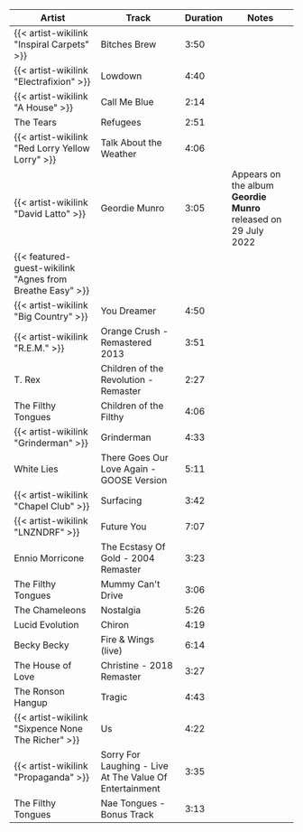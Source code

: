 | Artist                                                    | Track                                                   | Duration | Notes                                                           |
|-----------------------------------------------------------|---------------------------------------------------------|----------|-----------------------------------------------------------------|
| {{< artist-wikilink "Inspiral Carpets" >}}                | Bitches Brew                                            | 3:50     |                                                                 |
| {{< artist-wikilink "Electrafixion" >}}                   | Lowdown                                                 | 4:40     |                                                                 |
| {{< artist-wikilink "A House" >}}                         | Call Me Blue                                            | 2:14     |                                                                 |
| The Tears                                                 | Refugees                                                | 2:51     |                                                                 |
| {{< artist-wikilink "Red Lorry Yellow Lorry" >}}          | Talk About the Weather                                  | 4:06     |                                                                 |
| {{< artist-wikilink "David Latto" >}}                     | Geordie Munro                                           | 3:05     | Appears on the album **Geordie Munro** released on 29 July 2022 |
| {{< featured-guest-wikilink "Agnes from Breathe Easy" >}} |                                                         |          |                                                                 |
| {{< artist-wikilink "Big Country" >}}                     | You Dreamer                                             | 4:50     |                                                                 |
| {{< artist-wikilink "R.E.M." >}}                          | Orange Crush - Remastered 2013                          | 3:51     |                                                                 |
| T. Rex                                                    | Children of the Revolution - Remaster                   | 2:27     |                                                                 |
| The Filthy Tongues                                        | Children of the Filthy                                  | 4:06     |                                                                 |
| {{< artist-wikilink "Grinderman" >}}                      | Grinderman                                              | 4:33     |                                                                 |
| White Lies                                                | There Goes Our Love Again - GOOSE Version               | 5:11     |                                                                 |
| {{< artist-wikilink "Chapel Club" >}}                     | Surfacing                                               | 3:42     |                                                                 |
| {{< artist-wikilink "LNZNDRF" >}}                         | Future You                                              | 7:07     |                                                                 |
| Ennio Morricone                                           | The Ecstasy Of Gold - 2004 Remaster                     | 3:23     |                                                                 |
| The Filthy Tongues                                        | Mummy Can't Drive                                       | 3:06     |                                                                 |
| The Chameleons                                            | Nostalgia                                               | 5:26     |                                                                 |
| Lucid Evolution                                           | Chiron                                                  | 4:19     |                                                                 |
| Becky Becky                                               | Fire & Wings (live)                                     | 6:14     |                                                                 |
| The House of Love                                         | Christine - 2018 Remaster                               | 3:27     |                                                                 |
| The Ronson Hangup                                         | Tragic                                                  | 4:43     |                                                                 |
| {{< artist-wikilink "Sixpence None The Richer" >}}        | Us                                                      | 4:22     |                                                                 |
| {{< artist-wikilink "Propaganda" >}}                      | Sorry For Laughing - Live At The Value Of Entertainment | 3:35     |                                                                 |
| The Filthy Tongues                                        | Nae Tongues - Bonus Track                               | 3:13     |                                                                 |
